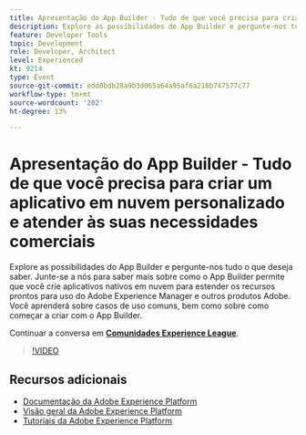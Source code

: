 ```yaml
---
title: Apresentação do App Builder - Tudo de que você precisa para criar um aplicativo em nuvem personalizado e atender às suas necessidades comerciais
description: Explore as possibilidades do App Builder e pergunte-nos tudo o que deseja saber. Junte-se a nós para saber mais sobre como o App Builder permite que você crie aplicativos nativos em nuvem para estender os recursos prontos para uso do Adobe Experience Manager e outros produtos Adobe. Você aprenderá sobre casos de uso comuns, bem como sobre como começar a criar com o App Builder.
feature: Developer Tools
topic: Development
role: Developer, Architect
level: Experienced
kt: 9214
type: Event
source-git-commit: edd0bdb28a9b3d065a64a95af6a216b747577c77
workflow-type: tm+mt
source-wordcount: '202'
ht-degree: 13%

---
```


# Apresentação do App Builder - Tudo de que você precisa para criar um aplicativo em nuvem personalizado e atender às suas necessidades comerciais

Explore as possibilidades do App Builder e pergunte-nos tudo o que deseja saber. Junte-se a nós para saber mais sobre como o App Builder permite que você crie aplicativos nativos em nuvem para estender os recursos prontos para uso do Adobe Experience Manager e outros produtos Adobe. Você aprenderá sobre casos de uso comuns, bem como sobre como começar a criar com o App Builder.

Continuar a conversa em **[Comunidades Experience League](https://adobe.ly/3AYeJlv)**.

>[!VIDEO](https://video.tv.adobe.com/v/337767/?quality=12&learn=on&hidetitle=true)

## Recursos adicionais

- [Documentação da Adobe Experience Platform](https://experienceleague.adobe.com/docs/experience-platform.html)
- [Visão geral da Adobe Experience Platform](https://experienceleague.adobe.com/docs/experience-platform/landing/home.html?lang=pt-BR)
- [Tutoriais da Adobe Experience Platform](https://experienceleague.adobe.com/docs/platform-learn/tutorials/overview.html?lang=pt-BR)
